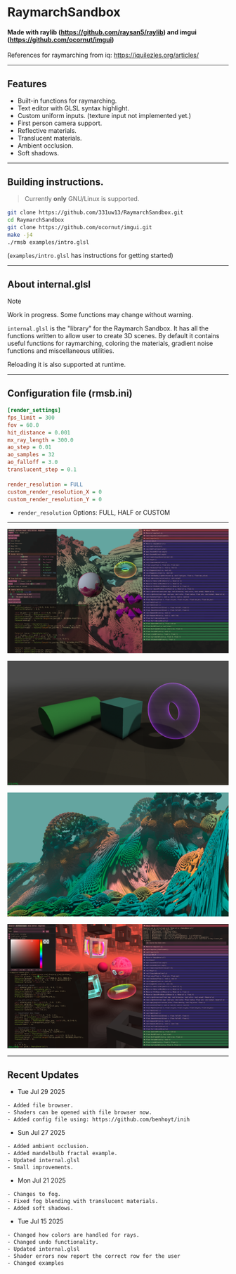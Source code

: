 # RaymarchSandbox

#### Made with raylib (https://github.com/raysan5/raylib)  and imgui (https://github.com/ocornut/imgui)

 References for raymarching from iq: https://iquilezles.org/articles/
 
-----------------------------------

## Features
* Built-in functions for raymarching.
* Text editor with GLSL syntax highlight.
* Custom uniform inputs.  (texture input not implemented yet.)
* First person camera support.
* Reflective materials.
* Translucent materials.
* Ambient occlusion.
* Soft shadows.

-----------------------------------


## Building instructions.

> Currently **only** GNU/Linux is supported.

```bash
git clone https://github.com/331uw13/RaymarchSandbox.git
cd RaymarchSandbox
git clone https://github.com/ocornut/imgui.git
make -j4
./rmsb examples/intro.glsl
```

(`examples/intro.glsl` has instructions for getting started)

-----------------------------------

## About internal.glsl
> [!NOTE]
> Work in progress. Some functions may change without warning.

`internal.glsl` is the "library" for the Raymarch Sandbox.
It has all the functions written to allow user to create 3D scenes.
By default it contains useful functions for raymarching, coloring the materials, gradient noise functions and miscellaneous utilities.

 Reloading it is also supported at runtime.

-----------------------------------

## Configuration file (rmsb.ini)
```ini
[render_settings]
fps_limit = 300
fov = 60.0
hit_distance = 0.001
mx_ray_length = 300.0
ao_step = 0.01
ao_samples = 32
ao_falloff = 3.0
translucent_step = 0.1

render_resolution = FULL
custom_render_resolution_X = 0
custom_render_resolution_Y = 0
```
* `render_resolution` Options: FULL, HALF or CUSTOM

-----------------------------------

![image](https://github.com/331uw13/RaymarchSandbox/blob/main/screenshots/raymarchsandbox_0.png?raw=true)

![image](https://github.com/331uw13/RaymarchSandbox/blob/main/screenshots/soft_shadows_and_ao.png?raw=true)

![image](https://github.com/331uw13/RaymarchSandbox/blob/main/screenshots/experiment_3.png?raw=true)

![image](https://github.com/331uw13/RaymarchSandbox/blob/main/screenshots/rmsb-intro.png?raw=true)


-----------------------------------

## Recent Updates

* Tue Jul 29 2025
```
- Added file browser.
- Shaders can be opened with file browser now.
- Added config file using: https://github.com/benhoyt/inih
```

* Sun Jul 27 2025
```
- Added ambient occlusion.
- Added mandelbulb fractal example.
- Updated internal.glsl
- Small improvements.
```

* Mon Jul 21 2025
```
- Changes to fog.
- Fixed fog blending with translucent materials.
- Added soft shadows.
```

* Tue Jul 15 2025
```
- Changed how colors are handled for rays.
- Changed undo functionality.
- Updated internal.glsl
- Shader errors now report the correct row for the user
- Changed examples
```

